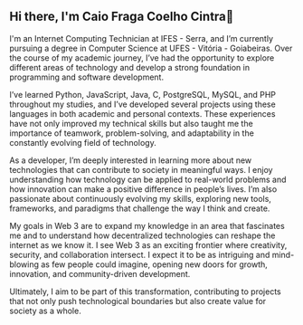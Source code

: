 ## Hi there, I'm Caio Fraga Coelho Cintra👋

I'm an Internet Computing Technician at IFES - Serra, and I’m currently pursuing a degree in Computer Science at UFES - Vitória - Goiabeiras. Over the course of my academic journey, I’ve had the opportunity to explore different areas of technology and develop a strong foundation in programming and software development.

I’ve learned Python, JavaScript, Java, C, PostgreSQL, MySQL, and PHP throughout my studies, and I’ve developed several projects using these languages in both academic and personal contexts. These experiences have not only improved my technical skills but also taught me the importance of teamwork, problem-solving, and adaptability in the constantly evolving field of technology.

As a developer, I’m deeply interested in learning more about new technologies that can contribute to society in meaningful ways. I enjoy understanding how technology can be applied to real-world problems and how innovation can make a positive difference in people’s lives. I’m also passionate about continuously evolving my skills, exploring new tools, frameworks, and paradigms that challenge the way I think and create.

My goals in Web 3 are to expand my knowledge in an area that fascinates me and to understand how decentralized technologies can reshape the internet as we know it. I see Web 3 as an exciting frontier where creativity, security, and collaboration intersect. I expect it to be as intriguing and mind-blowing as few people could imagine, opening new doors for growth, innovation, and community-driven development.

Ultimately, I aim to be part of this transformation, contributing to projects that not only push technological boundaries but also create value for society as a whole.
